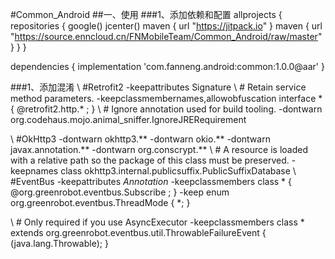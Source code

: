 #Common_Android
##一、使用
###1、添加依赖和配置
allprojects {
    repositories {
        google()
        jcenter()
        maven { url "https://jitpack.io" }
        maven { url "https://source.enncloud.cn/FNMobileTeam/Common_Android/raw/master" }
    }
}

dependencies {
    implementation 'com.fanneng.android:common:1.0.0@aar'
}

###1、添加混淆
 \ #Retrofit2
-keepattributes Signature
 \ # Retain service method parameters.
-keepclassmembernames,allowobfuscation interface * {
    @retrofit2.http.* <methods>;
}
 \ # Ignore annotation used for build tooling.
-dontwarn org.codehaus.mojo.animal_sniffer.IgnoreJRERequirement

 \ #OkHttp3
-dontwarn okhttp3.**
-dontwarn okio.**
-dontwarn javax.annotation.**
-dontwarn org.conscrypt.**
 \ # A resource is loaded with a relative path so the package of this class must be preserved.
-keepnames class okhttp3.internal.publicsuffix.PublicSuffixDatabase
 \ #EventBus
-keepattributes *Annotation*
-keepclassmembers class * {
    @org.greenrobot.eventbus.Subscribe <methods>;
}
-keep enum org.greenrobot.eventbus.ThreadMode { *; }

 \ # Only required if you use AsyncExecutor
-keepclassmembers class * extends org.greenrobot.eventbus.util.ThrowableFailureEvent {
    <init>(java.lang.Throwable);
}